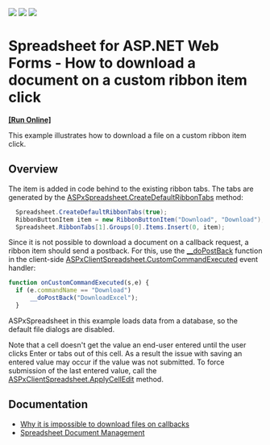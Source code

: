 <!-- default badges list -->
![](https://img.shields.io/endpoint?url=https://codecentral.devexpress.com/api/v1/VersionRange/134059990/18.1.10%2B)
[![](https://img.shields.io/badge/Open_in_DevExpress_Support_Center-FF7200?style=flat-square&logo=DevExpress&logoColor=white)](https://supportcenter.devexpress.com/ticket/details/T623622)
[![](https://img.shields.io/badge/📖_How_to_use_DevExpress_Examples-e9f6fc?style=flat-square)](https://docs.devexpress.com/GeneralInformation/403183)
<!-- default badges end -->
# Spreadsheet for ASP.NET Web Forms - How to download a document on a custom ribbon item click
<!-- run online -->
**[[Run Online]](https://codecentral.devexpress.com/t623622/)**
<!-- run online end -->

This example illustrates how to download a file on a custom ribbon item click.

## Overview

The item is added in code behind to the existing ribbon tabs. The tabs are generated by the [ASPxSpreadsheet.CreateDefaultRibbonTabs](https://docs.devexpress.com/AspNet/DevExpress.Web.ASPxSpreadsheet.ASPxSpreadsheet.CreateDefaultRibbonTabs(System.Boolean)) method:

```cs
  Spreadsheet.CreateDefaultRibbonTabs(true);
  RibbonButtonItem item = new RibbonButtonItem("Download", "Download");
  Spreadsheet.RibbonTabs[1].Groups[0].Items.Insert(0, item);
```

Since it is not possible to download a document on a callback request, a ribbon item should send a postback. For this, use the [__doPostBack](https://www.codeproject.com/Articles/667531/doPostBack-function) function in the client-side [ASPxClientSpreadsheet.CustomCommandExecuted](https://docs.devexpress.com/AspNet/js-ASPxClientSpreadsheet.CustomCommandExecuted) event handler:

```js
function onCustomCommandExecuted(s,e) {
  if (e.commandName == "Download") 
      __doPostBack("DownloadExcel");
  }
```

ASPxSpreadsheet in this example loads data from a database, so the default file dialogs are disabled.

Note that a cell doesn't get the value an end-user entered until the user clicks Enter or tabs out of this cell. As a result the issue with saving an entered value may occur if the value was not submitted. To force submission of the last entered value, call the [ASPxClientSpreadsheet.ApplyCellEdit](https://docs.devexpress.com/AspNet/js-ASPxClientSpreadsheet.ApplyCellEdit) method.

## Documentation

* [Why it is impossible to download files on callbacks](https://docs.devexpress.com/AspNet/403753/troubleshooting/server-side-issues/impossible-download-files-on-callback)
* [Spreadsheet Document Management](https://docs.devexpress.com/AspNet/116406/components/spreadsheet/document-management)
